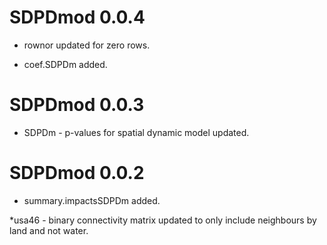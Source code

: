 # SDPDmod 0.0.4

* rownor updated for zero rows.

* coef.SDPDm added.

# SDPDmod 0.0.3

* SDPDm - p-values for spatial dynamic model updated.

# SDPDmod 0.0.2

* summary.impactsSDPDm added.

*usa46 - binary connectivity matrix updated to only include neighbours by land and not water.
